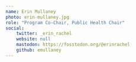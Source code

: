 ```yaml
---
name: Erin Mullaney
photo: erin-mullaney.jpg
role: "Program Co-Chair, Public Health Chair"
social:
    twitter: _erin_rachel
    website: null
    mastodon: https://fosstodon.org/@erinrachel
    github: emullaney
---
```

